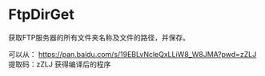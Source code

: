 # FtpDirGet
获取FTP服务器的所有文件夹名称及文件的路径，并保存。

可以从：
https://pan.baidu.com/s/19EBLvNcleQxLLiW8_W8JMA?pwd=zZLJ 
提取码：zZLJ
获得编译后的程序
